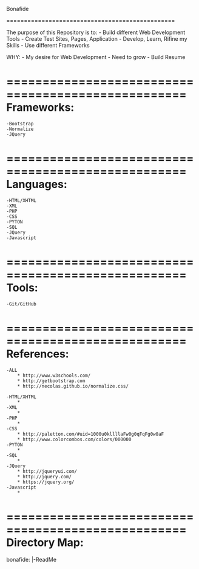 Bonafide

================================================

The purpose of this Repository is to:
    - Build different Web Development Tools
    - Create Test Sites, Pages, Application
    - Develop, Learn, Rifine my Skills
    - Use different Frameworks

WHY:
    - My desire for Web Development
    - Need to grow
    - Build Resume

===================================================    
Frameworks:
===================================================
    -Bootstrap
    -Normalize
    -JQuery
===================================================
Languages:
===================================================
    -HTML/XHTML
    -XML
    -PHP
    -CSS
    -PYTON
    -SQL
    -JQuery
    -Javascript
===================================================
Tools:
===================================================
    -Git/GitHub
===================================================
References:
===================================================
    -ALL
        * http://www.w3schools.com/
        * http://getbootstrap.com
        * http://necolas.github.io/normalize.css/
        
    -HTML/XHTML
        *
    -XML
        *
    -PHP
        *
    -CSS
        * http://paletton.com/#uid=1000u0kllllaFw0g0qFqFg0w0aF
        * http://www.colorcombos.com/colors/000000
    -PYTON
        *
    -SQL
        *
    -JQuery
        * http://jqueryui.com/
        * http://jquery.com/
        * https://jquery.org/
    -Javascript
        *
===================================================
Directory Map:
===================================================

bonafide:
    |-ReadMe